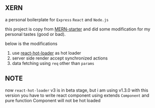 XERN
----

a personal boilerplate for `Express` `React` and `Node.js` 

this project is copy from [MERN-starter](https://github.com/Hashnode/mern-starter) and 
did some modification for my personal tastes (good or bad).

below is the modifications
 
 1. use [react-hot-loader](https://github.com/gaearon/react-hot-loader) as hot loader
 2. server side render accept synchronized actions
 3. data fetching using `req` other than `params`
 
 
## NOTE

now `react-hot-loader` v3 is in beta stage, but i am using v1.3.0
with this version you have to write react component using extends `Component`
and pure function Component will not be hot loaded
